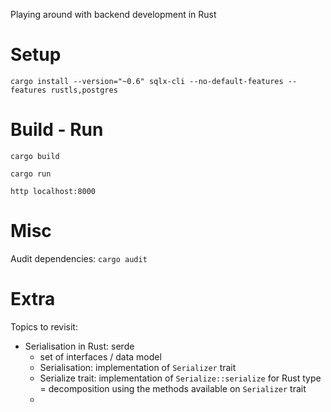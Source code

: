 Playing around with backend development in Rust

# Setup

```
cargo install --version="~0.6" sqlx-cli --no-default-features --features rustls,postgres
```


# Build - Run

```
cargo build

cargo run

http localhost:8000

```

# Misc

Audit dependencies: `cargo audit`

# Extra

Topics to revisit:
- Serialisation in Rust: serde
  - set of interfaces / data model
  - Serialisation: implementation of `Serializer` trait
  - Serialize trait: implementation of `Serialize::serialize` for Rust type = decomposition using the methods available on `Serializer` trait
  - 

